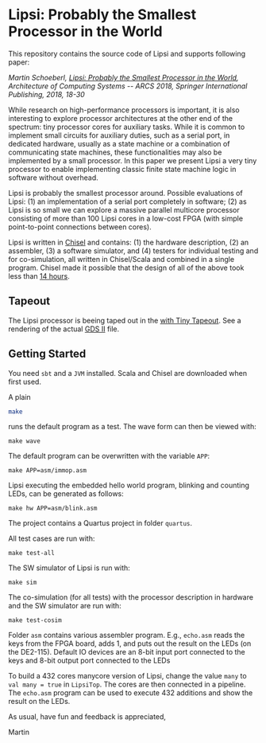 # Lipsi: Probably the Smallest Processor in the World

This repository contains the source code of Lipsi and supports following paper:
 
*Martin Schoeberl,
[Lipsi: Probably the Smallest Processor in the World](https://www.jopdesign.com/doc/lipsi.pdf),
Architecture of Computing Systems -- ARCS 2018,
Springer International Publishing, 2018, 18-30*

While research on high-performance processors is important, it is also interesting to explore processor architectures at the other end of the spectrum: tiny processor cores for auxiliary tasks. While it is common to implement small circuits for auxiliary duties, such as a serial port, in dedicated hardware, usually as a state machine or a combination of communicating state machines, these functionalities may also be implemented by a small processor. In this paper we present Lipsi a very tiny processor to enable implementing classic finite state machine logic in software without overhead.

Lipsi is probably the smallest processor around. Possible evaluations of Lipsi: (1) an implementation of a serial port completely in software; (2) as Lipsi is so small we can explore a massive parallel multicore processor consisting of more than 100 Lipsi cores in a low-cost FPGA (with simple point-to-point connections between cores).

Lipsi is written in [Chisel](https://chisel.eecs.berkeley.edu/) and contains:
(1) the hardware description, (2) an assembler, (3) a software simulator, and
(4) testers for individual testing and for co-simulation, all written in
Chisel/Scala and combined in a single program.
Chisel made it possible that the design of all of the above took less than
[14 hours](log.md).

## Tapeout

The Lipsi processor is beeing taped out in the [with Tiny Tapeout](https://github.com/schoeberl/tt06-lipsi).
See a rendering of the actual [GDS II](https://schoeberl.github.io/tt06-lipsi/) file.

## Getting Started

You need `sbt` and a `JVM` installed. Scala and Chisel are downloaded when
first used.

A plain
```bash
make
```
runs the default program as a test.
The wave form can then be viewed with:
```
make wave
```
The default program can be overwritten with the variable `APP`:
```
make APP=asm/immop.asm
```

Lipsi executing the embedded hello world program, blinking and counting LEDs, can be
generated as follows:
```
make hw APP=asm/blink.asm
```
The project contains a Quartus project in folder `quartus`.

All test cases are run with:

```
make test-all
```
The SW simulator of Lipsi is run with:
```
make sim
```

The co-simulation (for all tests) with the processor description in hardware and
the SW simulator are run with:
```
make test-cosim
```

Folder `asm` contains various assembler program. E.g., `echo.asm` reads the keys from
the FPGA board, adds 1, and puts out the result on the LEDs (on the DE2-115).
Default IO devices are an 8-bit input port connected to the keys and 8-bit output
port connected to the LEDs

To build a 432 cores manycore version of Lipsi, change the value `many` to
`val many = true` in `LipsiTop`. The cores are then connected in a pipeline.
The `echo.asm` program can be used to execute 432 additions and show the result
on the LEDs.

As usual, have fun and feedback is appreciated,

Martin
